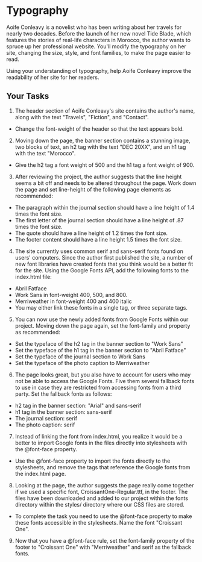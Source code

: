 # Typography

Aoife Conleavy is a novelist who has been writing about her travels for nearly two decades. Before the launch of her new novel Tide Blade, which features the stories of real-life characters in Morocco, the author wants to spruce up her professional website. You'll modify the typography on her site, changing the size, style, and font families, to make the page easier to read.

Using your understanding of typography, help Aoife Conleavy improve the readability of her site for her readers.

## Your Tasks

1. The header section of Aoife Conleavy's site contains the author's name, along with the text "Travels", "Fiction", and "Contact".

- Change the font-weight of the header so that the text appears bold.

2. Moving down the page, the banner section contains a stunning image, two blocks of text, an h2 tag with the text "DEC 20XX", and an h1 tag with the text "Morocco".

- Give the h2 tag a font weight of 500 and the h1 tag a font weight of 900.

3. After reviewing the project, the author suggests that the line height seems a bit off and needs to be altered throughout the page. Work down the page and set line-height of the following page elements as recommended:

- The paragraph within the journal section should have a line height of 1.4 times the font size.
- The first letter of the journal section should have a line height of .87 times the font size.
- The quote should have a line height of 1.2 times the font size.
- The footer content should have a line height 1.5 times the font size.

4. The site currently uses common serif and sans-serif fonts found on users' computers. Since the author first published the site, a number of new font libraries have created fonts that you think would be a better fit for the site. Using the Google Fonts API, add the following fonts to the index.html file:

- Abril Fatface
- Work Sans in font-weight 400, 500, and 800.
- Merriweather in font-weight 400 and 400 italic
- You may either link these fonts in a single <link> tag, or three separate <link> tags.

5. You can now use the newly added fonts from Google Fonts within our project. Moving down the page again, set the font-family and property as recommended:

- Set the typeface of the h2 tag in the banner section to "Work Sans"
- Set the typeface of the h1 tag in the banner section to "Abril Fatface"
- Set the typeface of the journal section to Work Sans
- Set the typeface of the photo caption to Merriweather

6. The page looks great, but you also have to account for users who may not be able to access the Google Fonts. Five them several fallback fonts to use in case they are restricted from accessing fonts from a third party. Set the fallback fonts as follows:

- h2 tag in the banner section: "Arial" and sans-serif
- h1 tag in the banner section: sans-serif
- The journal section: serif
- The photo caption: serif

7. Instead of linking the font from index.html, you realize it would be a better to import Google fonts in the files directly into stylesheets with the @font-face property.

- Use the @font-face property to import the fonts directly to the stylesheets, and remove the <link> tags that reference the Google fonts from the index.html page.

8. Looking at the page, the author suggests the page really come together if we used a specific font, CroissantOne-Regular.ttf, in the footer. The files have been downloaded and added to our project within the fonts directory within the styles/ directory where our CSS files are stored.

- To complete the task you need to use the @font-face property to make these fonts accessible in the stylesheets. Name the font "Croissant One".

9. Now that you have a @font-face rule, set the font-family property of the footer to "Croissant One" with "Merriweather" and serif as the fallback fonts.


